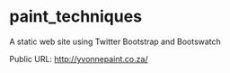 paint_techniques
================

A static web site using Twitter Bootstrap and Bootswatch

Public URL: http://yvonnepaint.co.za/